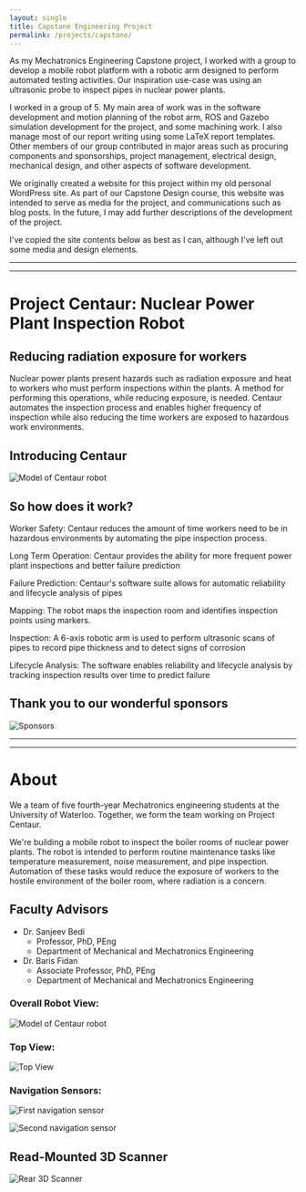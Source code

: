 ```yaml
---
layout: single
title: Capstone Engineering Project
permalink: /projects/capstone/
---
```


As my Mechatronics Engineering Capstone project, I worked with a group to develop a mobile robot platform with a robotic arm designed to perform automated testing activities. Our inspiration use-case was using an ultrasonic probe to inspect pipes in nuclear power plants.

I worked in a group of 5. My main area of work was in the software development and motion planning of the robot arm, ROS and Gazebo simulation development for the project, and some machining work. I also manage most of our report writing using some LaTeX report templates. Other members of our group contributed in major areas such as procuring components and sponsorships, project management, electrical design, mechanical design, and other aspects of software development.

We originally created a website for this project within my old personal WordPress site. As part of our Capstone Design course, this website was intended to serve as media for the project, and communications such as blog posts. In the future, I may add further descriptions of the development of the project.

I've copied the site contents below as best as I can, although I've left out some media and design elements.

---
---

# Project Centaur: Nuclear Power Plant Inspection Robot


## Reducing radiation exposure for workers

Nuclear power plants present hazards such as radiation exposure and heat to workers who must perform inspections within the plants. A method for performing this operations, while reducing exposure, is needed. Centaur automates the inspection process and enables higher frequency of inspection while also reducing the time workers are exposed to hazardous work environments.

## Introducing Centaur 

![Model of Centaur robot](centaur_model.png)

## So how does it work?

Worker Safety: Centaur reduces the amount of time workers need to be in hazardous environments by automating the pipe inspection process.

Long Term Operation: Centaur provides the ability for more frequent power plant inspections and better failure prediction

Failure Prediction: Centaur's software suite allows for automatic reliability and lifecycle analysis of pipes

Mapping: The robot maps the inspection room and identifies inspection points using markers.

Inspection: A 6-axis robotic arm is used to perform ultrasonic scans of pipes to record pipe thickness and to detect signs of corrosion

Lifecycle Analysis: The software enables reliability and lifecycle analysis by tracking inspection results over time to predict failure


## Thank you to our wonderful sponsors

![Sponsors](sponsor_ribbon.png)


---
---

# About

We a team of five fourth-year Mechatronics engineering students at the University of Waterloo. Together, we form the team working on Project Centaur.

We're building a mobile robot to inspect the boiler rooms of nuclear power plants. The robot is intended to perform routine maintenance tasks like temperature measurement, noise measurement, and pipe inspection. Automation of these tasks would reduce the exposure of workers to the hostile environment of the boiler room, where radiation is a concern.

## Faculty Advisors

* Dr. Sanjeev Bedi
  * Professor, PhD, PEng
  * Department of Mechanical and Mechatronics Engineering
* Dr. Baris Fidan
  * Associate Professor, PhD, PEng
  * Department of Mechanical and Mechatronics Engineering


### Overall Robot View:

![Model of Centaur robot](centaur_model.png)

### Top View:

![Top View](top_view.png)

### Navigation Sensors:

![First navigation sensor](nav_sensor_01.png)

![Second navigation sensor](nav_sensor_02.png)

## Read-Mounted 3D Scanner
![Rear 3D Scanner](bracket_lidar_utm_mounted.png)


